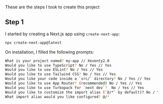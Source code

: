 These are the steps I took to create this project

## Step 1

I started by creating a Next.js app using ```create-next-app```:

```bash
npx create-next-app@latest
```

On installation, I filled the following prompts:

```bash
What is your project named? my-app // Xeventy2.0
Would you like to use TypeScript? No / Yes // Yes
Would you like to use ESLint? No / Yes // Yes
Would you like to use Tailwind CSS? No / Yes // Yes
Would you like your code inside a `src/` directory? No / Yes // Yes
Would you like to use App Router? (recommended) No / Yes // Yes
Would you like to use Turbopack for `next dev`?  No / Yes // Yes
Would you like to customize the import alias (`@/*` by default)? No / Yes // No
What import alias would you like configured? @/*
```
